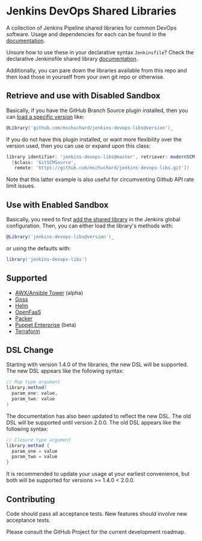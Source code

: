 # Jenkins DevOps Shared Libraries

A collection of Jenkins Pipeline shared libraries for common DevOps software. Usage and dependencies for each can be found in the [documentation](docs).

Unsure how to use these in your declarative syntax `Jenkinsfile`? Check the declarative Jenkinsfile shared library [documentation](https://jenkins.io/doc/book/pipeline/shared-libraries/#using-libraries).

Additionally, you can pare down the libraries available from this repo and then load those in yourself from your own git repo or otherwise.

## Retrieve and use with Disabled Sandbox

Basically, if you have the GitHub Branch Source plugin installed, then you can [load a specific version](https://jenkins.io/doc/book/pipeline/shared-libraries/#library-versions) like:

```groovy
@Library('github.com/mschuchard/jenkins-devops-libs@version')_
```

If you do not have this plugin installed, or want more flexibility over the version used, then you can use or expand upon this class:

```groovy
library identifier: 'jenkins-devops-libs@master', retriever: modernSCM(
  [$class: 'GitSCMSource',
   remote: 'https://github.com/mschuchard/jenkins-devops-libs.git'])
```

Note that this latter example is also useful for circumventing Github API rate limit issues.

## Use with Enabled Sandbox

Basically, you need to first [add the shared library](https://jenkins.io/doc/book/pipeline/shared-libraries/#global-shared-libraries) in the Jenkins global configuration. Then, you can either load the library's methods with:

```groovy
@Library('jenkins-devops-libs@version')_
```

or using the defaults with:

```groovy
library('jenkins-devops-libs')
```

## Supported
- [AWX/Ansible Tower](docs/AWX.md) (alpha)
- [Goss](docs/Goss.md)
- [Helm](docs/Helm.md)
- [OpenFaaS](docs/FaaS.md)
- [Packer](docs/Packer.md)
- [Puppet Enterprise](docs/Puppet.md) (beta)
- [Terraform](docs/Terraform.md)

## DSL Change
Starting with version 1.4.0 of the libraries, the new DSL will be supported. The new DSL appears like the following syntax:

```groovy
// Map type argument
library.method(
  param_one: value,
  param_two: value
)
```

The documentation has also been updated to reflect the new DSL. The old DSL will be supported until version 2.0.0. The old DSL appears like the following syntax:

```groovy
// Closure type argument
library.method {
  param_one = value
  param_two = value
}
```

It is recommended to update your usage at your earliest convenience, but both will be supported for versions >= 1.4.0 < 2.0.0.

## Contributing
Code should pass all acceptance tests. New features should involve new acceptance tests.

Please consult the GitHub Project for the current development roadmap.
